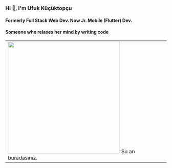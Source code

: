 ### Hi 👋, I'm Ufuk Küçüktopçu

#### Formerly Full Stack Web Dev. Now Jr. Mobile (Flutter) Dev.
#### Someone who relaxes her mind by writing code

<table>
  <tr>
    <td>
      <image src='https://user-images.githubusercontent.com/17275354/161573220-f3f5ef29-9aa3-4be4-9979-21a3ca5ebe38.jpg' width='350'>
      Şu an buradasınız.
    </td>
  </tr>
</table>

